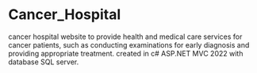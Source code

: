# Cancer_Hospital
 cancer hospital website to provide health and medical care services for cancer patients, such as conducting examinations for early diagnosis and providing appropriate treatment. created in c# ASP.NET MVC 2022 with database SQL server.
